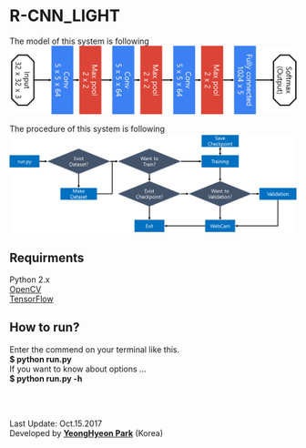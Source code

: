 <h1>R-CNN_LIGHT</h1>

<p>
The model of this system is following</br>
<img src="readme/model.png"></br>
</p>

<p>
The procedure of this system is following</br>
<img src="readme/procedure.png"></br>
</p>

<h2>Requirments</h2>
<p>
Python 2.x</br>
<a href="http://opencv.org/">OpenCV</a></br>
<a href="https://www.tensorflow.org/">TensorFlow</a></br>
</p>

<h2>How to run?</h2>
<p>
Enter the commend on your terminal like this.</br>
<strong>$ python run.py</strong></br>
If you want to know about options ... </br><strong>$ python run.py -h</strong></br>
</p>

</br></br>
<p>
Last Update: Oct.15.2017</br>
Developed by <a href="https://github.com/YeongHyeon"><strong>YeongHyeon Park</strong><a> (Korea)</br>
</p>
